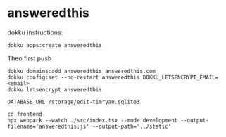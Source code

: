# answeredthis

dokku instructions:

```
dokku apps:create answeredthis
```

Then first push

```
dokku domains:add answeredthis answeredthis.com
dokku config:set --no-restart answeredthis DOKKU_LETSENCRYPT_EMAIL=<email>
dokku letsencrypt answeredthis

DATABASE_URL /storage/edit-timryan.sqlite3
```

```
cd frontend
npx webpack --watch ./src/index.tsx --mode development --output-filename='answeredthis.js' --output-path='../static'
```